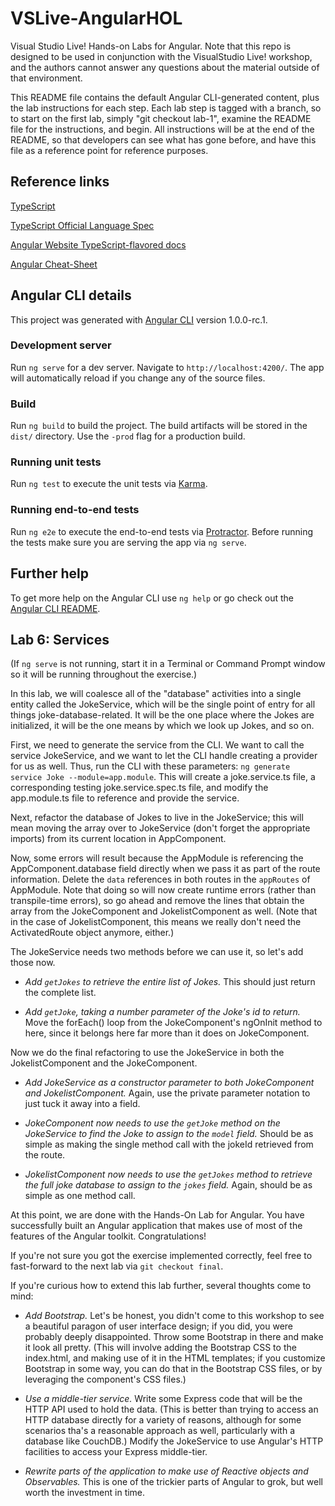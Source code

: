 # VSLive-AngularHOL

Visual Studio Live! Hands-on Labs for Angular. Note that this repo is designed to be used in conjunction with the VisualStudio Live! workshop, and the authors cannot answer any questions about the material outside of that environment.

This README file contains the default Angular CLI-generated content, plus the lab instructions for each step. Each lab step is tagged with a branch, so to start on the first lab, simply "git checkout lab-1", examine the README file for the instructions, and begin. All instructions will be at the end of the README, so that developers can see what has gone before, and have this file as a reference point for reference purposes.

## Reference links

[TypeScript](https://github.com/Microsoft/TypeScript)

[TypeScript Official Language Spec](https://github.com/Microsoft/TypeScript/tree/2.1/doc)

[Angular Website TypeScript-flavored docs](https://angular.io/docs/ts/latest/)

[Angular Cheat-Sheet](https://angular.io/docs/ts/latest/guide/cheatsheet.html)

## Angular CLI details

This project was generated with [Angular CLI](https://github.com/angular/angular-cli) version 1.0.0-rc.1.

### Development server
Run `ng serve` for a dev server. Navigate to `http://localhost:4200/`. The app will automatically reload if you change any of the source files.

### Build

Run `ng build` to build the project. The build artifacts will be stored in the `dist/` directory. Use the `-prod` flag for a production build.

### Running unit tests

Run `ng test` to execute the unit tests via [Karma](https://karma-runner.github.io).

### Running end-to-end tests

Run `ng e2e` to execute the end-to-end tests via [Protractor](http://www.protractortest.org/).
Before running the tests make sure you are serving the app via `ng serve`.

## Further help

To get more help on the Angular CLI use `ng help` or go check out the [Angular CLI README](https://github.com/angular/angular-cli/blob/master/README.md).


## Lab 6: Services

(If `ng serve` is not running, start it in a Terminal or Command Prompt window so it will be running throughout the exercise.)

In this lab, we will coalesce all of the "database" activities into a single entity called the JokeService, which will be the single point of entry for all things joke-database-related. It will be the one place where the Jokes are initialized, it will be the one means by which we look up Jokes, and so on.

First, we need to generate the service from the CLI. We want to call the service JokeService, and we want to let the CLI handle creating a provider for us as well. Thus, run the CLI with these parameters: `ng generate service Joke --module=app.module`. This will create a joke.service.ts file, a corresponding testing joke.service.spec.ts file, and modify the app.module.ts file to reference and provide the service.

Next, refactor the database of Jokes to live in the JokeService; this will mean moving the array over to JokeService (don't forget the appropriate imports) from its current location in AppComponent.

Now, some errors will result because the AppModule is referencing the AppComponent.database field directly when we pass it as part of the route information. Delete the `data` references in both routes in the `appRoutes` of AppModule. Note that doing so will now create runtime errors (rather than transpile-time errors), so go ahead and remove the lines that obtain the array from the JokeComponent and JokelistComponent as well. (Note that in the case of JokelistComponent, this means we really don't need the ActivatedRoute object anymore, either.)

The JokeService needs two methods before we can use it, so let's add those now.

* *Add `getJokes` to retrieve the entire list of Jokes.* This should just return the complete list.

* *Add `getJoke`, taking a number parameter of the Joke's id to return.* Move the forEach() loop from the JokeComponent's ngOnInit method to here, since it belongs here far more than it does on JokeComponent.

Now we do the final refactoring to use the JokeService in both the JokelistComponent and the JokeComponent.

* *Add JokeService as a constructor parameter to both JokeComponent and JokelistComponent.* Again, use the private parameter notation to just tuck it away into a field.

* *JokeComponent now needs to use the `getJoke` method on the JokeService to find the Joke to assign to the `model` field.* Should be as simple as making the single method call with the jokeId retrieved from the route.

* *JokelistComponent now needs to use the `getJokes` method to retrieve the full joke database to assign to the `jokes` field.* Again, should be as simple as one method call.

At this point, we are done with the Hands-On Lab for Angular. You have successfully built an Angular application that makes use of most of the features of the Angular toolkit. Congratulations!

If you're not sure you got the exercise implemented correctly, feel free to fast-forward to the next lab via `git checkout final`.

If you're curious how to extend this lab further, several thoughts come to mind:

* *Add Bootstrap.* Let's be honest, you didn't come to this workshop to see a beautiful paragon of user interface design; if you did, you were probably deeply disappointed. Throw some Bootstrap in there and make it look all pretty. (This will involve adding the Bootstrap CSS to the index.html, and making use of it in the HTML templates; if you customize Bootstrap in some way, you can do that in the Bootstrap CSS files, or by leveraging the component's CSS files.)

* *Use a middle-tier service.* Write some Express code that will be the HTTP API used to hold the data. (This is better than trying to access an HTTP database directly for a variety of reasons, although for some scenarios tha's a reasonable approach as well, particularly with a database like CouchDB.) Modify the JokeService to use Angular's HTTP facilities to access your Express middle-tier.

* *Rewrite parts of the application to make use of Reactive objects and Observables.* This is one of the trickier parts of Angular to grok, but well worth the investment in time.


